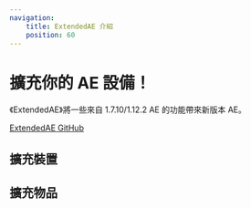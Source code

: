 ```yaml
---
navigation:
    title: ExtendedAE 介紹
    position: 60
---
```


# 擴充你的 AE 設備！

《ExtendedAE》將一些來自 1.7.10/1.12.2 AE 的功能帶來新版本 AE。

[ExtendedAE GitHub](https://github.com/GlodBlock/ExtendedAE) 

## 擴充裝置
<CategoryIndex category="extended devices"></CategoryIndex>

## 擴充物品
<CategoryIndex category="extended items"></CategoryIndex>
